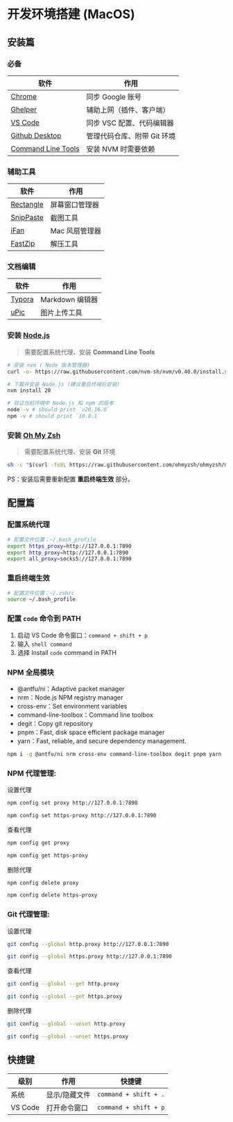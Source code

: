 # 开发环境搭建 (MacOS)


## 安装篇

### 必备
| 软件 | 作用 |
| --- | --- |
| [Chrome](https://www.google.cn/intl/zh-CN/chrome/) | 同步 Google 账号 |
| [Ghelper](https://ghelper.net) | 辅助上网（插件、客户端） |
| [VS Code](https://code.visualstudio.com/) | 同步 VSC 配置、代码编辑器 |
| [Github Desktop](https://github.com/apps/desktop) | 管理代码仓库、附带 Git 环境 |
| [Command Line Tools](https://developer.apple.com/download/all/) | 安装 NVM 时需要依赖 |

### 辅助工具

| 软件 | 作用 |
| --- | --- |
| [Rectangle](https://rectangleapp.com/) | 屏幕窗口管理器 |
| [SnipPaste](https://www.snipaste.com/) | 截图工具 |
| [iFan](https://www.better365.cn/h-col-195.html) | Mac 风扇管理器 |
| [FastZip](https://www.better365.cn/fastzip.html) | 解压工具 |

### 文档编辑

| 软件 | 作用 |
| --- | --- |
| [Typora](https://typora.io/) | Markdown 编辑器 |
| [uPic](https://github.com/gee1k/uPic) | 图片上传工具 |


### 安装 [Node.js](https://nodejs.org/)

> 需要配置系统代理、安装 **Command Line Tools**

```bash
# 安装 nvm ( Node 版本管理器)
curl -o- https://raw.githubusercontent.com/nvm-sh/nvm/v0.40.0/install.sh | bash

# 下载并安装 Node.js (建议重启终端后安装)
nvm install 20

# 验证当前环境中 Node.js 和 npm 的版本
node -v # should print `v20.16.0`
npm -v # should print `10.8.1`
```

### 安装 [Oh My Zsh](https://ohmyz.sh)

> 需要配置系统代理、安装 **Git** 环境

```bash
sh -c "$(curl -fsSL https://raw.githubusercontent.com/ohmyzsh/ohmyzsh/master/tools/install.sh)"
```

PS：安装后需要重新配置 **重启终端生效** 部分。

## 配置篇

### 配置系统代理

```bash
# 配置文件位置：~/.bash_profile
export https_proxy=http://127.0.0.1:7890
export http_proxy=http://127.0.0.1:7890
export all_proxy=socks5://127.0.0.1:7890
```

### 重启终端生效
```bash
# 配置文件位置：~/.zshrc
source ~/.bash_profile
```

### 配置 `code` 命令到 PATH

1. 启动 VS Code 命令窗口：`command + shift + p`
2. 输入 `shell command`
3. 选择 Install `code` command in PATH

### NPM 全局模块

* @antfu/ni：Adaptive packet manager
* nrm：Node.js NPM registry manager
* cross-env：Set environment variables
* command-line-toolbox：Command line toolbox
* degit：Copy git repository
* pnpm：Fast, disk space efficient package manager
* yarn：Fast, reliable, and secure dependency management.

```bash
npm i -g @antfu/ni nrm cross-env command-line-toolbox degit pnpm yarn
```

### NPM 代理管理:

设置代理
```bash
npm config set proxy http://127.0.0.1:7890
```
```bash
npm config set https-proxy http://127.0.0.1:7890
```

查看代理
```bash
npm config get proxy
```
```bash
npm config get https-proxy
```

删除代理
```bash
npm config delete proxy
```
```bash
npm config delete https-proxy
```

### Git 代理管理:

设置代理
```bash
git config --global http.proxy http://127.0.0.1:7890
```
```bash
git config --global https.proxy http://127.0.0.1:7890
```

查看代理
```bash
git config --global --get http.proxy
```
```bash
git config --global --get https.proxy
```

删除代理
```bash
git config --global --unset http.proxy
```
```bash
git config --global --unset https.proxy
```

## 快捷键

| 级别 | 作用 | 快捷键 |
| --- | --- | --- |
| 系统 | 显示/隐藏文件 | `command + shift + .` |
| VS Code | 打开命令窗口 | `command + shift + p` |